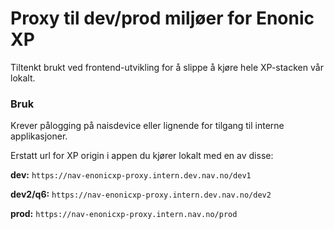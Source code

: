 # Proxy til dev/prod miljøer for Enonic XP

Tiltenkt brukt ved frontend-utvikling for å slippe å kjøre hele XP-stacken vår lokalt.  

### Bruk

Krever pålogging på naisdevice eller lignende for tilgang til interne applikasjoner.

Erstatt url for XP origin i appen du kjører lokalt med en av disse:

**dev:** `https://nav-enonicxp-proxy.intern.dev.nav.no/dev1`

**dev2/q6:** `https://nav-enonicxp-proxy.intern.dev.nav.no/dev2`

**prod:** `https://nav-enonicxp-proxy.intern.nav.no/prod`
